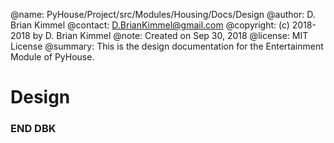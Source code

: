 @name:      PyHouse/Project/src/Modules/Housing/Docs/Design
@author:    D. Brian Kimmel
@contact:   D.BrianKimmel@gmail.com
@copyright: (c) 2018-2018 by D. Brian Kimmel
@note:      Created on Sep 30, 2018
@license:   MIT License
@summary:   This is the design documentation for the Entertainment Module of PyHouse.

Design
======



### END DBK
